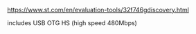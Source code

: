 https://www.st.com/en/evaluation-tools/32f746gdiscovery.html

includes USB OTG HS (high speed 480Mbps)
